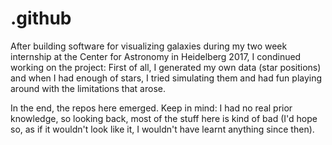 # .github

After building software for visualizing galaxies during my two week internship at the Center for Astronomy in Heidelberg 2017, I condinued working on the project: First of all, I generated my own data (star positions) and when I had enough of stars, I tried simulating them and had fun playing around with the limitations that arose.

In the end, the repos here emerged. Keep in mind: I had no real prior knowledge, so looking back, most of the stuff here is kind of bad (I'd hope so, as if it wouldn't look like it, I wouldn't have learnt anything since then).
